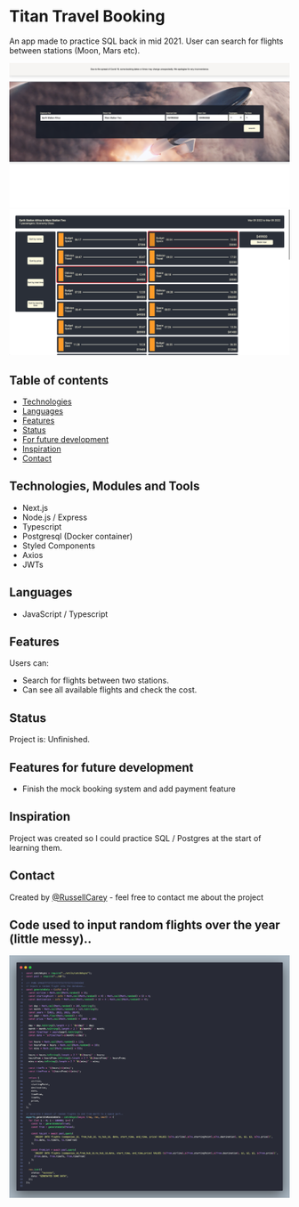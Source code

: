 # Titan Travel Booking

An app made to practice SQL back in mid 2021.
User can search for flights between stations (Moon, Mars etc).

![alt text](https://github.com/RussellCarey/TitanTravel/blob/master/design/screen1.png?raw=true)
![alt text](https://github.com/RussellCarey/TitanTravel/blob/master/design/screen2.png?raw=true)

## Table of contents

- [Technologies](#technologies)
- [Languages](#languages)
- [Features](#features)
- [Status](#status)
- [For future development](#features-for-future-development)
- [Inspiration](#inspiration)
- [Contact](#contact)

## Technologies, Modules and Tools

- Next.js
- Node.js / Express
- Typescript
- Postgresql (Docker container)
- Styled Components
- Axios
- JWTs

## Languages

- JavaScript / Typescript

## Features

Users can:

- Search for flights between two stations.
- Can see all available flights and check the cost.

## Status

Project is: Unfinished.

## Features for future development

- Finish the mock booking system and add payment feature

## Inspiration

Project was created so I could practice SQL / Postgres at the start of learning them.

## Contact

Created by [@RussellCarey](https://twitter.com/russellcareyy) - feel free to contact me about the project

## Code used to input random flights over the year (little messy)..
![alt text](https://github.com/RussellCarey/TitanTravel/blob/master/design/flightcreate.png?raw=true)

